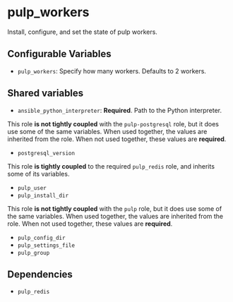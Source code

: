pulp_workers
============

Install, configure, and set the state of pulp workers.

Configurable Variables
----------------------

* `pulp_workers`: Specify how many workers. Defaults to 2 workers.

Shared variables
----------------

* `ansible_python_interpreter`: **Required**. Path to the Python interpreter.

This role **is not tightly coupled** with the `pulp-postgresql` role, but it does
use some of the same variables. When used together, the values are inherited from
the role. When not used together, these values are **required**.

* `postgresql_version`

This role **is tightly coupled** to the required `pulp_redis` role, and inherits
some of its variables.

* `pulp_user`
* `pulp_install_dir`

This role **is not tightly coupled** with the `pulp` role, but it does
use some of the same variables. When used together, the values are inherited from
the role. When not used together, these values are **required**.

* `pulp_config_dir`
* `pulp_settings_file`
* `pulp_group`

Dependencies
------------

* `pulp_redis`
